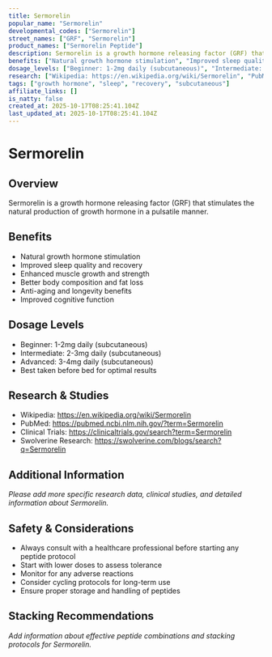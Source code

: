 ```yaml
---
title: Sermorelin
popular_name: "Sermorelin"
developmental_codes: ["Sermorelin"]
street_names: ["GRF", "Sermorelin"]
product_names: ["Sermorelin Peptide"]
description: Sermorelin is a growth hormone releasing factor (GRF) that stimulates the natural production of growth hormone in a pulsatile manner.
benefits: ["Natural growth hormone stimulation", "Improved sleep quality and recovery", "Enhanced muscle growth and strength", "Better body composition and fat loss", "Anti-aging and longevity benefits", "Improved cognitive function"]
dosage_levels: ["Beginner: 1-2mg daily (subcutaneous)", "Intermediate: 2-3mg daily (subcutaneous)", "Advanced: 3-4mg daily (subcutaneous)", "Best taken before bed for optimal results"]
research: ["Wikipedia: https://en.wikipedia.org/wiki/Sermorelin", "PubMed: https://pubmed.ncbi.nlm.nih.gov/?term=Sermorelin", "Clinical Trials: https://clinicaltrials.gov/search?term=Sermorelin", "Swolverine Research: https://swolverine.com/blogs/search?q=Sermorelin"]
tags: ["growth hormone", "sleep", "recovery", "subcutaneous"]
affiliate_links: []
is_natty: false
created_at: 2025-10-17T08:25:41.104Z
last_updated_at: 2025-10-17T08:25:41.104Z
---
```


# Sermorelin

## Overview
Sermorelin is a growth hormone releasing factor (GRF) that stimulates the natural production of growth hormone in a pulsatile manner.

## Benefits
- Natural growth hormone stimulation
- Improved sleep quality and recovery
- Enhanced muscle growth and strength
- Better body composition and fat loss
- Anti-aging and longevity benefits
- Improved cognitive function

## Dosage Levels
- Beginner: 1-2mg daily (subcutaneous)
- Intermediate: 2-3mg daily (subcutaneous)
- Advanced: 3-4mg daily (subcutaneous)
- Best taken before bed for optimal results

## Research & Studies
- Wikipedia: https://en.wikipedia.org/wiki/Sermorelin
- PubMed: https://pubmed.ncbi.nlm.nih.gov/?term=Sermorelin
- Clinical Trials: https://clinicaltrials.gov/search?term=Sermorelin
- Swolverine Research: https://swolverine.com/blogs/search?q=Sermorelin

## Additional Information
*Please add more specific research data, clinical studies, and detailed information about Sermorelin.*

## Safety & Considerations
- Always consult with a healthcare professional before starting any peptide protocol
- Start with lower doses to assess tolerance
- Monitor for any adverse reactions
- Consider cycling protocols for long-term use
- Ensure proper storage and handling of peptides

## Stacking Recommendations
*Add information about effective peptide combinations and stacking protocols for Sermorelin.*
